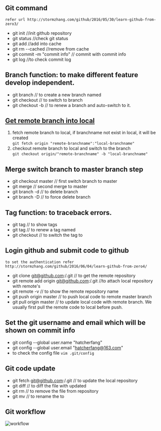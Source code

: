 ## Git command  
`refer url http://stormzhang.com/github/2016/05/30/learn-github-from-zero3/`  
- git init //init github repository  
- git status //check git status  
- git add <file> //add <file> into cache  
- git rm --cached <file> //remove <file> from cache  
- git commit -m "commit info" // commit with commit info  
- git log //to check commit log  
## Branch function: to make different feature develop independent.  
- git branch <branch name> // to create a new branch named <branch name>  
- git checkout <branch name> // to switch to branch <branch name>  
- git checkout -b <branch name> // to renew a branch <branch name> and auto-switch to it.  
## [Get remote branch into local](https://www.cnblogs.com/fuyanwen/archive/2012/12/29/2838676.html)  
1. fetch remote branch to local, if branchname not exist in local, it will be created    
`git fetch origin "remote-branchname":"local-branchname"`   
2. checkout remote branch to local and switch to the branch   
`git checkout origin/"remote-branchname" -b "local-branchname"`  

## Merge switch branch to master branch step  
- git checkout master // first switch branch to master  
- git merge <branch name> // second merge <branch name> to master  
- git branch -d <branch name> // to delete branch <branch name>  
- git branch -D <branch name> // to force delete branch <branch name>  
## Tag function: to traceback errors.  
- git tag // to show tags  
- git tag <tag name> // to renew a tag named <tag name>  
- git checkout <tag name> // to switch the tag to <tag name>  
## Login github and submit code to github  
 `to set the authentication refer http://stormzhang.com/github/2016/06/04/learn-github-from-zero4/`  
- git clone git@github.com:<username>/<repository>.git  // to get the remote repository  
- git remote add origin git@github.com:<username>/<repository>.git //to attach local repository with remote's  
- git remote -v // to show the remote repository name  
- git push origin master // to push local code to remote master branch  
- git pull origin master // to update local code with remote branch. We usually first pull the remote code to local before push.  
## Set the git username and email which will be shown on commit info  
- git config --global user.name "hatcherfang"  
- git config --global user.email "hatcherfang@163.com"  
- to check the config file `vim .git/config`
## Git code update  
- git fetch git@github.com:<username>/<repository>.git  // to update the local repository  
- git diff <filename> // to diff the file <filename> with updated   
- git rm <filename> // to remove the file from repository  
- git mv <filename1> <filename2> // to rename the <filename1> to <filename2>  
## Git workflow  
![workflow](https://github.com/hatcherfang/git-study/blob/master/workflow.jpg)  
